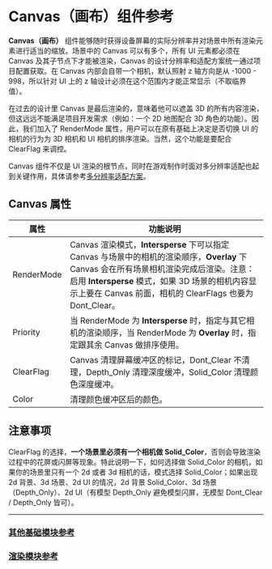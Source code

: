 # Canvas（画布）组件参考

**Canvas（画布）** 组件能够随时获得设备屏幕的实际分辨率并对场景中所有渲染元素进行适当的缩放。场景中的 Canvas 可以有多个，所有 UI 元素都必须在 Canvas 及其子节点下才能被渲染，Canvas 的设计分辨率和适配方案统一通过项目配置获取。在 Canvas 内部会自带一个相机，默认照射 z 轴方向是从 -1000 - 998，所以针对 UI 上的 z 轴设计必须在这个范围内才能正常显示（不取临界值）。

在过去的设计里 Canvas 是最后渲染的，意味着他可以遮盖 3D 的所有内容渲染，但这远远不能满足项目开发需求（例如：一个 2D 地图配合 3D 角色的功能）。因此，我们加入了 RenderMode 属性，用户可以在原有基础上决定是否切换 UI 的相机的行为为 3D 相机和 UI 相机的排序渲染。当然，这个功能是要配合 ClearFlag 来调控。

Canvas 组件不仅是 UI 渲染的根节点，同时在游戏制作时面对多分辨率适配也起到关键作用，具体请参考[多分辨率适配方案](../engine/multi-resolution.md)。

## Canvas 属性

| 属性           | 功能说明                                                 |
| -------------- | -----------                                            |
| RenderMode    | Canvas 渲染模式，**Intersperse** 下可以指定 Canvas 与场景中的相机的渲染顺序，**Overlay** 下 Canvas 会在所有场景相机渲染完成后渲染。注意：启用 **Intersperse** 模式，如果 3D 场景的相机内容显示上要在 Canvas 前面，相机的 ClearFlags 也要为 Dont_Clear。
| Priority       | 当 RenderMode 为 **Intersperse** 时，指定与其它相机的渲染顺序，当 RenderMode 为 **Overlay** 时，指定跟其余 Canvas 做排序使用。
| ClearFlag     | Canvas 清理屏幕缓冲区的标记，Dont_Clear 不清理，Depth_Only 清理深度缓冲，Solid_Color 清理颜色深度缓冲。
| Color     | 清理颜色缓冲区后的颜色。

## 注意事项

ClearFlag 的选择，**一个场景里必须有一个相机做 Solid_Color**，否则会导致渲染过程中的花屏或闪屏等现象。特此说明一下，如何选择做 Solid_Color 的相机，如果你的场景里只有一个 2d 或者 3d 相机的话，模式选择 Solid_Color；如果出现 2d 背景、3d 场景、2d UI 的情况，2d 背景 Solid_Color、3d 场景（Depth_Only）、2d UI（有模型 Depth_Only 避免模型闪屏，无模型 Dont_Clear / Depth_Only 皆可）。

---

### [**其他基础模块参考**](base-component.md)

### [**渲染模块参考**](render-component.md)

